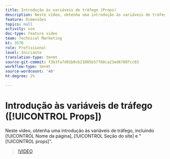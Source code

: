 ```yaml
---
title: Introdução às variáveis de tráfego (Props)
description: Neste vídeo, obtenha uma introdução às variáveis de tráfego, incluindo Nome da página, Seção do site e "props".
feature: Dimensões
topics: null
activity: use
doc-type: feature video
team: Technical Marketing
kt: 3576
role: Profissional
level: Iniciante
translation-type: tm+mt
source-git-commit: f3b3fa7d91b0cb21005b57768ca23ed6700fcc03
workflow-type: tm+mt
source-wordcount: '46'
ht-degree: 2%

---
```



# Introdução às variáveis de tráfego ([!UICONTROL Props])

Neste vídeo, obtenha uma introdução às variáveis de tráfego, incluindo [!UICONTROL Nome da página], [!UICONTROL Seção do site] e &quot;[!UICONTROL props]&quot;.

>[!VIDEO](https://video.tv.adobe.com/v/28767/?quality=12)
